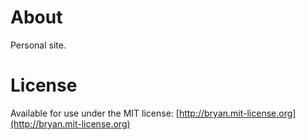 # About
Personal site.

# License
Available for use under the MIT license: [http://bryan.mit-license.org](http://bryan.mit-license.org)
